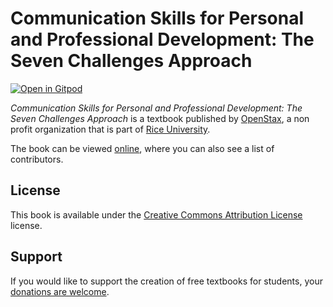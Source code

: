 # Communication Skills for Personal and Professional Development: The Seven Challenges Approach

[![Open in Gitpod](https://gitpod.io/button/open-in-gitpod.svg)](https://gitpod.io/from-referrer/)

_Communication Skills for Personal and Professional Development: The Seven Challenges Approach_ is a textbook published by [OpenStax](https://openstax.org/), a non profit organization that is part of [Rice University](https://www.rice.edu/).

The book can be viewed [online](https://github.com/cnx-user-books/cnxbook-communication-skills-for-personal-and-professional-development-the-seven-challenges-approach/releases/latest), where you can also see a list of contributors.

## License
This book is available under the [Creative Commons Attribution License](./LICENSE) license.

## Support
If you would like to support the creation of free textbooks for students, your [donations are welcome](https://riceconnect.rice.edu/donation/support-openstax-banner).
